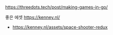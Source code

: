 https://threedots.tech/post/making-games-in-go/


좋은 에셋
https://kenney.nl/
- https://kenney.nl/assets/space-shooter-redux